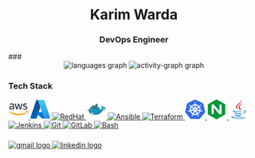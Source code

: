 <h1 align="center">Karim Warda</h1>
<h3 align="center"> DevOps Engineer  </h3>
###

<div align="center">
  <img src="https://github-readme-stats.vercel.app/api/top-langs?username=Km-Warda&locale=en&hide_title=false&layout=compact&card_width=320&langs_count=5&theme=nord&hide_border=false" height="150" alt="languages graph"  />
  <img src="https://github-readme-activity-graph.vercel.app/graph?username=Km-Warda&area=true&hide_border=false&hide_title=false&theme=nord&radius=0" height="150" alt="activity-graph graph"  />
</div>

###

<h3 align="left">Tech Stack</h3>
<p align="left"> 
  <a href="https://aws.amazon.com" target="_blank" rel="noreferrer" title="AWS">
    <img src="https://raw.githubusercontent.com/devicons/devicon/master/icons/amazonwebservices/amazonwebservices-original-wordmark.svg" alt="AWS" width="40" height="40"/>
  </a>
  <a href="https://azure.microsoft.com/" target="_blank" rel="noreferrer" title="Azure">
    <img src="https://raw.githubusercontent.com/devicons/devicon/master/icons/azure/azure-original.svg" alt="Azure" width="40" height="40"/>
  </a>
  <a href="https://www.redhat.com" target="_blank" rel="noreferrer" title="RedHat">
    <img src="https://www.vectorlogo.zone/logos/redhat/redhat-icon.svg" alt="RedHat" width="40" height="40"/>
  </a>
  <a href="https://www.docker.com/" target="_blank" rel="noreferrer" title="Docker">
    <img src="https://raw.githubusercontent.com/devicons/devicon/master/icons/docker/docker-original.svg" alt="Docker" width="40" height="40"/>
  </a>
  <a href="https://www.ansible.com/" target="_blank" rel="noreferrer" title="Ansible">
    <img src="https://img.icons8.com/color/64/ansible.png" alt="Ansible" width="40" height="40"/>
  </a>
  <a href="https://www.terraform.io/" target="_blank" rel="noreferrer" title="Terraform">
    <img src="https://img.icons8.com/color/64/terraform.png" alt="Terraform" width="40" height="40"/>
  </a>
  <a href="https://kubernetes.io/" target="_blank" rel="noreferrer" title="Kubernetes">
    <img src="https://raw.githubusercontent.com/devicons/devicon/master/icons/kubernetes/kubernetes-plain.svg" alt="Kubernetes" width="40" height="40"/>
  </a>
  <a href="https://www.nginx.com/" target="_blank" rel="noreferrer" title="Nginx">
    <img src="https://raw.githubusercontent.com/devicons/devicon/master/icons/nginx/nginx-original.svg" alt="Nginx" width="40" height="40"/>
  </a>
  <a href="https://www.java.com/" target="_blank" rel="noreferrer" title="Java">
    <img src="https://raw.githubusercontent.com/devicons/devicon/master/icons/java/java-original.svg" alt="Java" width="40" height="40"/>
  </a>
  <a href="https://www.jenkins.io/" target="_blank" rel="noreferrer" title="Jenkins">
    <img src="https://www.vectorlogo.zone/logos/jenkins/jenkins-icon.svg" alt="Jenkins" width="40" height="40"/>
  </a>
  <a href="https://git-scm.com/" target="_blank" rel="noreferrer" title="Git">
    <img src="https://www.vectorlogo.zone/logos/git-scm/git-scm-icon.svg" alt="Git" width="40" height="40"/>
  </a>
  <a href="https://about.gitlab.com/" target="_blank" rel="noreferrer" title="GitLab">
    <img src="https://img.icons8.com/color/64/gitlab.png" alt="GitLab" width="40" height="40"/>
  </a>
  <a href="https://www.gnu.org/software/bash/" target="_blank" rel="noreferrer" title="Bash">
    <img src="https://www.vectorlogo.zone/logos/gnu_bash/gnu_bash-icon.svg" alt="Bash" width="40" height="40"/>
  </a>
</p>



###

<div align="left">
  <a href="mailto:kmw4rda@gmail.com" target="_blank">
    <img src="https://img.shields.io/static/v1?message=Gmail&logo=gmail&label=&color=D14836&logoColor=white&labelColor=&style=for-the-badge" height="35" alt="gmail logo"  />
  </a>
  <a href="https://www.linkedin.com/in/kmwarda/" target="_blank">
    <img src="https://img.shields.io/static/v1?message=LinkedIn&logo=linkedin&label=&color=0077B5&logoColor=white&labelColor=&style=for-the-badge" height="35" alt="linkedin logo"  />
  </a>
</div>

###
